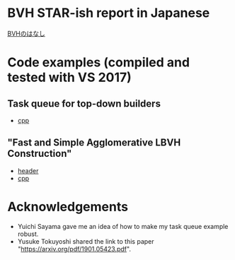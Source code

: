 # BVH STAR-ish report in Japanese
[BVHのはなし](https://shinjiogaki.github.io/bvh/)

# Code examples (compiled and tested with VS 2017)
## Task queue for top-down builders
* [cpp](https://github.com/shinjiogaki/bvh/blob/master/taskqueue.cpp)
## "Fast and Simple Agglomerative LBVH Construction"
* [header](https://github.com/shinjiogaki/bvh/blob/master/bvh_binary.h)
* [cpp](https://github.com/shinjiogaki/bvh/blob/master/bvh_binary.cpp)

# Acknowledgements
* Yuichi Sayama gave me an idea of how to make my task queue example robust.
* Yusuke Tokuyoshi shared the link to this paper "https://arxiv.org/pdf/1901.05423.pdf".
